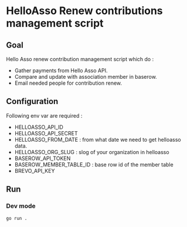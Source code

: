 # HelloAsso Renew contributions management script

## Goal

Hello Asso renew contribution management script which do :

- Gather payments from Hello Asso API.
- Compare and update with association member in baserow.
- Email needed people for contribution renew.

## Configuration

Following env var are required :
- HELLOASSO_API_ID
- HELLOASSO_API_SECRET
- HELLOASSO_FROM_DATE : from what date we need to get helloasso data.
- HELLOASSO_ORG_SLUG : slog of your organization in helloasso
- BASEROW_API_TOKEN
- BASEROW_MEMBER_TABLE_ID : base row id of the member table
- BREVO_API_KEY

## Run

### Dev mode

`go run .`

